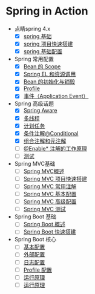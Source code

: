 # Spring in Action

* 点睛spring 4.x
    * [x] [spring 基础](DOC/01.Spring-base.md)
    * [x] [spring 项目快速搭建](DOC/01.Spring-start.md)
    * [x] [spring 基础配置](DOC/01.Spring-base-config.md)
* Spring 常用配置
    * [x] [Bean 的 Scope](DOC/02.bean-scope.md)
    * [x] [Spring EL 和资源调用](DOC/02.spring-el.md)
    * [x] [Bean 的初始化与销毁](DOC/02.spring-life.md)
    * [x] [Profile](DOC/02.spring-profile.md)
    * [x] [事件（Application Event）](DOC/02.spring-event.md)
* Spring 高级话题  
    * [x] [Spring Aware](DOC/03.spring-aware.md)
    * [x] [多线程](DOC/03.spring-thread.md)
    * [x] [计划任务](DOC/03.spring-schedule.md)
    * [x] [条件注解@Conditional](DOC/03.spring-condition.md)
    * [x] [组合注解和元注解](03.annotation.md)
    * [ ] [@Enable* 注解的工作原理]()
    * [ ] [测试]()
* Spring MVC基础
    * [ ] [Spring MVC概述]()
    * [ ] [Spring MVC 项目快速搭建]()
    * [ ] [Spring MVC 常用注解]()
    * [ ] [Spring MVC 基本配置]()
    * [ ] [Spring MVC 高级配置]()
    * [ ] [Spring MVC 测试]()
* Spring Boot 基础
    * [ ] [Spring Boot 概述]()
    * [ ] [Spring Boot 快速搭建]()
* Spring Boot 核心
    * [ ] [基本配置]()
    * [ ] [外部配置]()
    * [ ] [日志配置]()
    * [ ] [Profile 配置]()
    * [ ] [运行原理]()
    * [ ] [运行原理]()